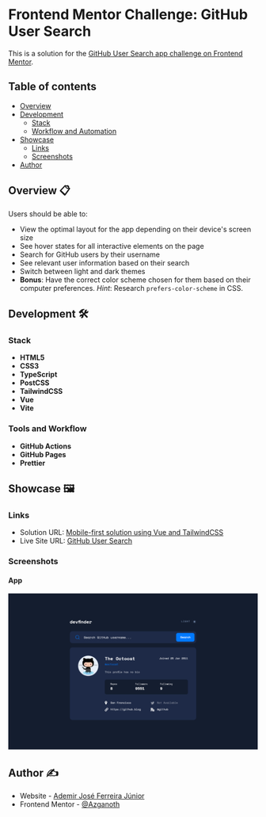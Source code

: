 # Frontend Mentor Challenge: GitHub User Search

This is a solution for the [GitHub User Search app challenge on Frontend Mentor](https://www.frontendmentor.io/challenges/github-user-search-app-Q09YOgaH6).

## Table of contents

- [Overview](#overview)
- [Development](#development)
  - [Stack](#stack)
  - [Workflow and Automation](#workflow-and-automation)
- [Showcase](#showcase)
  - [Links](#links)
  - [Screenshots](#screenshots)
- [Author](#author)

## <a name="overview">Overview 📋</a>

Users should be able to:

- View the optimal layout for the app depending on their device's screen size
- See hover states for all interactive elements on the page
- Search for GitHub users by their username
- See relevant user information based on their search
- Switch between light and dark themes
- **Bonus**: Have the correct color scheme chosen for them based on their computer preferences. _Hint_: Research `prefers-color-scheme` in CSS.

## <a name="development">Development 🛠️</a>

### Stack

- **HTML5**
- **CSS3**
- **TypeScript**
- **PostCSS**
- **TailwindCSS**
- **Vue**
- **Vite**

### Tools and Workflow

- **GitHub Actions**
- **GitHub Pages**
- **Prettier**

## <a name="showcase">Showcase 🖼️</a>

### Links

- Solution URL: [Mobile-first solution using Vue and TailwindCSS](https://www.frontendmentor.io/solutions/mobilefirst-solution-using-vue-and-tailwindcss-lH_W6pqWep)
- Live Site URL: [GitHub User Search](https://azganoth.github.io/github-user-search-app/)

### Screenshots

#### App

![](/screenshot.png)

## <a name="author">Author ✍️</a>

- Website - [Ademir José Ferreira Júnior](https://github.com/Azganoth)
- Frontend Mentor - [@Azganoth](https://www.frontendmentor.io/profile/Azganoth)
